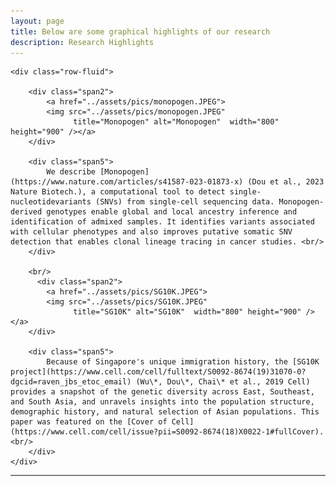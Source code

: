```yaml
---
layout: page
title: Below are some graphical highlights of our research
description: Research Highlights
---
```


<div class="container">

    <div class="row-fluid">
        
        <div class="span2">
            <a href="../assets/pics/monopogen.JPEG">
            <img src="../assets/pics/monopogen.JPEG"
                  title="Monopogen" alt="Monopogen"  width="800" height="900" /></a>
        </div>

        <div class="span5">
            We describe [Monopogen](https://www.nature.com/articles/s41587-023-01873-x) (Dou et al., 2023 Nature Biotech.), a computational tool to detect single-nucleotidevariants (SNVs) from single-cell sequencing data. Monopogen-derived genotypes enable global and local ancestry inference and identification of admixed samples. It identifies variants associated with cellular phenotypes and also improves putative somatic SNV detection that enables clonal lineage tracing in cancer studies. <br/>  	    
        </div>

        <br/>
          <div class="span2">
            <a href="../assets/pics/SG10K.JPEG">
            <img src="../assets/pics/SG10K.JPEG"
                  title="SG10K" alt="SG10K"  width="800" height="900" /></a>
        </div>

        <div class="span5">
            Because of Singapore's unique immigration history, the [SG10K project](https://www.cell.com/cell/fulltext/S0092-8674(19)31070-0?dgcid=raven_jbs_etoc_email) (Wu\*, Dou\*, Chai\* et al., 2019 Cell) provides a snapshot of the genetic diversity across East, Southeast, and South Asia, and unravels insights into the population structure, demographic history, and natural selection of Asian populations. This paper was featured on the [Cover of Cell](https://www.cell.com/cell/issue?pii=S0092-8674(18)X0022-1#fullCover). <br/>  	    
        </div>        
    </div>
</div>
<hr />
